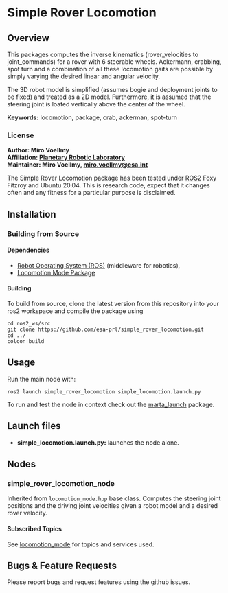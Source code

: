 # Simple Rover Locomotion

## Overview

This packages computes the inverse kinematics (rover_velocities to joint_commands) for a rover with 6 steerable wheels. Ackermann, crabbing, spot turn and a combination of all these locomotion gaits are possible by simply varying the desired linear and angular velocity.

The 3D robot model is simplified (assumes bogie and deployment joints to be fixed) and treated as a 2D model. Furthermore, it is assumed that the steering joint is loated vertically above the center of the wheel.

**Keywords:** locomotion, package, crab, ackerman, spot-turn

### License

<!-- The source code is released under a [BSD 3-Clause license](ros_package_template/LICENSE). -->

**Author: Miro Voellmy<br />
Affiliation: [Planetary Robotic Laboratory](http://www.esa.int/Enabling_Support/Space_Engineering_Technology/Planetary_Robotics_Laboratory)<br />
Maintainer: Miro Voellmy, miro.voellmy@esa.int**

The Simple Rover Locomotion package has been tested under [ROS2] Foxy Fitzroy and Ubuntu 20.04. This is research code, expect that it changes often and any fitness for a particular purpose is disclaimed.

## Installation

### Building from Source

#### Dependencies

- [Robot Operating System (ROS)](http://wiki.ros.org) (middleware for robotics),
- [Locomotion Mode Package](https://github.com/esa-prl/locomotion_mode)

#### Building

To build from source, clone the latest version from this repository into your ros2 workspace and compile the package using

	cd ros2_ws/src
	git clone https://github.com/esa-prl/simple_rover_locomotion.git
	cd ../
	colcon build

## Usage

Run the main node with:

	ros2 launch simple_rover_locomotion simple_locomotion.launch.py

To run and test the node in context check out the [marta_launch](https://github.com/esa-prl/marta_launch) package.

## Launch files

* **simple_locomotion.launch.py:** launches the node alone.

## Nodes

### simple_rover_locomotion_node

Inherited from `locomotion_mode.hpp` base class. Computes the steering joint positions and the driving joint velocities given a robot model and a desired rover velocity.

#### Subscribed Topics

See [locomotion_mode](https://github.com/esa-prl/locomotion_mode) for topics and services used.

## Bugs & Feature Requests

Please report bugs and request features using the github issues.

[ROS2]: https://index.ros.org/doc/ros2/
[geometry_msgs/twist]: https://docs.ros.org/api/geometry_msgs/html/msg/Twist.html
[rover_msgs/joint_commmand_array]: https://github.com/esa-prl/rover_msgs
